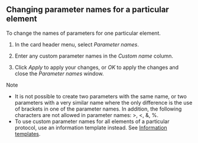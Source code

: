## Changing parameter names for a particular element

To change the names of parameters for one particular element.

1. In the card header menu, select *Parameter names*.

2. Enter any custom parameter names in the *Custom name* column.

3. Click *Apply* to apply your changes, or *OK* to apply the changes and close the *Parameter names* window.

> [!NOTE]
> -  It is not possible to create two parameters with the same name, or two parameters with a very similar name where the only difference is the use of brackets in one of the parameter names. In addition, the following characters are not allowed in parameter names: \>, \<, &, %.
> -  To use custom parameter names for all elements of a particular protocol, use an information template instead. See [Information templates](../protocols/Information_templates.md).
>
